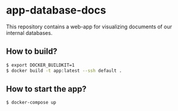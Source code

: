 # app-database-docs

This repository contains a web-app for visualizing documents of our internal databases.

## How to build?
```bash
$ export DOCKER_BUILDKIT=1
$ docker build -t app:latest --ssh default .

```

## How to start the app?
```bash
$ docker-compose up

```
